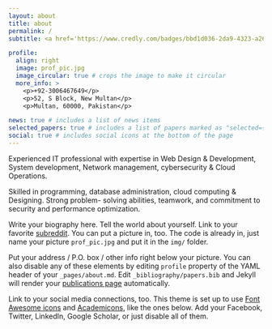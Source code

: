 ```yaml
---
layout: about
title: about
permalink: /
subtitle: <a href='https://www.credly.com/badges/bbd1d036-2da9-4323-a268-79ce84e81ef1/public_url'>AWS Certified</a>. Innovating Tomorrow, One Line of Code at a Time.

profile:
  align: right
  image: prof_pic.jpg
  image_circular: true # crops the image to make it circular
  more_info: >
    <p>+92-3006467649</p>
    <p>52, S Block, New Multan</p>
    <p>Multan, 60000, Pakistan</p>

news: true # includes a list of news items
selected_papers: true # includes a list of papers marked as "selected={true}"
social: true # includes social icons at the bottom of the page
---
```


Experienced IT professional with expertise in Web Design & Development, System development, Network management, cybersecurity & Cloud Operations.

Skilled in programming, database administration, cloud computing & Designing. Strong problem- solving abilities, teamwork, and commitment to security and performance optimization.

Write your biography here. Tell the world about yourself. Link to your favorite [subreddit](http://reddit.com). You can put a picture in, too. The code is already in, just name your picture `prof_pic.jpg` and put it in the `img/` folder.

Put your address / P.O. box / other info right below your picture. You can also disable any of these elements by editing `profile` property of the YAML header of your `_pages/about.md`. Edit `_bibliography/papers.bib` and Jekyll will render your [publications page](/al-folio/publications/) automatically.

Link to your social media connections, too. This theme is set up to use [Font Awesome icons](https://fontawesome.com/) and [Academicons](https://jpswalsh.github.io/academicons/), like the ones below. Add your Facebook, Twitter, LinkedIn, Google Scholar, or just disable all of them.
